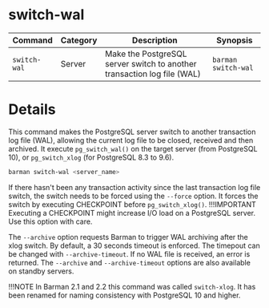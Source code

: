 # switch-wal

|**Command** | **Category** |  **Description**| **Synopsis**|
|------------|--------------|-----------------|----------|
|`switch-wal`|Server|Make the PostgreSQL server switch to another transaction log file (WAL)|`barman switch-wal`|


# Details

This command makes the PostgreSQL server switch to another transaction log file (WAL), allowing the current log file to be closed, received and then archived.  It execute `pg_switch_wal()` on the target server (from PostgreSQL 10), or `pg_switch_xlog` (for PostgreSQL 8.3 to 9.6).

```bash
barman switch-wal <server_name>
```
If there hasn't been any transaction activity since the last transaction log file switch, the switch needs to be forced using the `--force` option.  It forces the switch by executing CHECKPOINT before `pg_switch_xlog()`. 
!!!IMPORTANT
    Executing a CHECKPOINT might increase I/O load on a PostgreSQL server. Use this option with care.

The `--archive` option requests Barman to trigger WAL archiving after the xlog switch. By default, a 30 seconds timeout is enforced.  The timepout can be changed with `--archive-timeout`. If no WAL file is received, an error is returned.  The `--archive` and `--archive-timeout` options are also available on standby servers.

!!!NOTE
    In Barman 2.1 and 2.2 this command was called `switch-xlog`. It has been renamed for naming consistency with PostgreSQL 10 and higher.